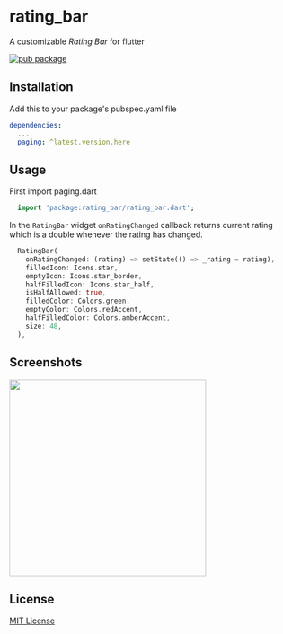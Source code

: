 # rating_bar

A customizable *Rating Bar* for flutter

[![pub package](https://img.shields.io/pub/v/rating_bar.svg?style=popout)](https://pub.dartlang.org/packages/rating_bar)

## Installation

Add this to your package's pubspec.yaml file

```yaml
dependencies:
  ...
  paging: ^latest.version.here
```

## Usage
First import paging.dart

```dart
  import 'package:rating_bar/rating_bar.dart';
```
In the `RatingBar` widget `onRatingChanged` callback returns current 
rating which is a double whenever the rating has changed.

```dart
  RatingBar(
    onRatingChanged: (rating) => setState(() => _rating = rating),
    filledIcon: Icons.star,
    emptyIcon: Icons.star_border,
    halfFilledIcon: Icons.star_half,
    isHalfAllowed: true,
    filledColor: Colors.green,
    emptyColor: Colors.redAccent,
    halfFilledColor: Colors.amberAccent, 
    size: 48,
  ),
```

## Screenshots

<image src="https://raw.github.com/joshmatta/rating_bar/master/flutter_01.png" width="350px"/>

## License
[MIT License](https://github.com/joshmatta/rating_bar/blob/master/LICENSE)
